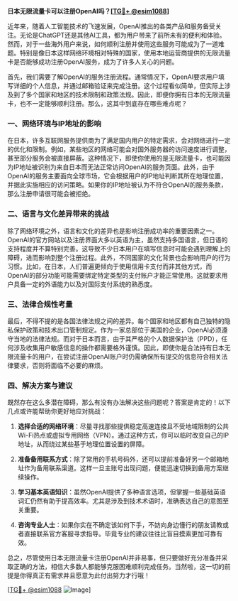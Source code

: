 **日本无限流量卡可以注册OpenAI吗？[[TG💪+ @esim1088](https://t.me/s/esim1088)]**

近年来，随着人工智能技术的飞速发展，OpenAI推出的各类产品和服务备受关注。无论是ChatGPT还是其他AI工具，都为用户带来了前所未有的便利和体验。然而，对于一些海外用户来说，如何顺利注册并使用这些服务可能成为了一道难题。特别是像日本这样网络环境相对特殊的国家，使用本地运营商提供的无限流量卡是否能够成功注册OpenAI服务，成为了许多人关心的问题。

首先，我们需要了解OpenAI的服务注册流程。通常情况下，OpenAI要求用户填写详细的个人信息，并通过邮箱验证来完成注册。这个过程看似简单，但实际上涉及到了多个国家和地区的技术限制和政策法规。因此，即便你拥有日本的无限流量卡，也不一定能够顺利注册。那么，这其中到底存在哪些难点呢？

### 一、网络环境与IP地址的影响

在日本，许多互联网服务提供商为了满足国内用户的特定需求，会对网络进行一定的优化和限制。例如，某些地区的网络可能会对国外服务器的访问速度进行调整，甚至部分服务会被直接屏蔽。这种情况下，即使你使用的是无限流量卡，也可能因为IP地址被识别为来自日本而无法正常访问OpenAI的服务页面。此外，由于OpenAI的服务主要面向全球市场，它会根据用户的IP地址判断其所在地理位置，并据此实施相应的访问策略。如果你的IP地址被认为不符合OpenAI的服务条款，那么注册申请很可能会被拒绝。

### 二、语言与文化差异带来的挑战

除了网络环境之外，语言和文化的差异也是影响注册成功率的重要因素之一。OpenAI的官方网站以及注册界面大多以英语为主，虽然支持多国语言，但日语的支持程度并不算特别完善。这导致不少日本用户在填写信息时可能会遇到理解上的障碍，进而影响到整个注册过程。此外，不同国家的文化背景也会影响用户的行为习惯。比如，在日本，人们普遍更倾向于使用信用卡支付而非其他方式，而OpenAI的部分功能可能需要绑定特定类型的支付账户才能正常使用。这就要求用户具备一定的外语能力以及对国际支付系统的熟悉度。

### 三、法律合规性考量

最后，不得不提的是各国法律法规之间的差异。每个国家和地区都有自己独特的隐私保护政策和技术出口管制规定。作为一家总部位于美国的企业，OpenAI必须遵守当地的法律法规。而对于日本而言，由于其严格的个人数据保护法（PPD），任何涉及收集用户敏感信息的操作都需要格外谨慎。因此，即使你是合法持有日本无限流量卡的用户，在尝试注册OpenAI账户时仍需确保所有提交的信息符合相关法律要求，否则将面临不必要的麻烦。

### 四、解决方案与建议

既然存在这么多潜在障碍，那么有没有办法解决这些问题呢？答案是肯定的！以下几点或许能帮助你更好地应对挑战：

1. **选择合适的网络环境**：尽量寻找那些提供稳定高速连接且不受地域限制的公共Wi-Fi热点或虚拟专用网络（VPN）。通过这种方式，你可以临时改变自己的IP地址，从而绕过某些基于地理位置设置的屏障。
   
2. **准备备用联系方式**：除了常用的手机号码外，还可以提前准备好另一个邮箱地址作为备用联系渠道。这样一旦主账号出现问题，便能迅速切换到备用方案继续操作。
    
3. **学习基本英语知识**：虽然OpenAI提供了多种语言选项，但掌握一些基础英语词汇仍然有助于提高效率。尤其是涉及到技术术语时，准确表达自己的意图至关重要。
    
4. **咨询专业人士**：如果你实在不确定该如何下手，不妨向身边懂行的朋友请教或者直接联系官方客服寻求指导。毕竟专业的建议往往比盲目摸索更加可靠有效。

总之，尽管使用日本无限流量卡注册OpenAI并非易事，但只要做好充分准备并采取正确的方法，相信大多数人都能够克服困难顺利完成任务。当然啦，这一切的前提是你得真正有需求并且愿意为此付出努力才行哦！

[[TG💪+ @esim1088](https://t.me/s/esim1088) ![Image](https://i.postimg.cc/4NQfJmqS/Snipaste-2025-05-13-00-14-12.png)]